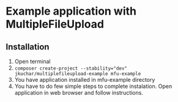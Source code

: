 Example application with MultipleFileUpload
===========================================

Installation
------------

1. Open terminal
2. `composer create-project --stability="dev" jkuchar/multiplefileupload-example mfu-example`
3. You have application installed in mfu-example directory
4. You have to do few simple steps to complete instalation. Open application in web browser and follow instructions.
 
